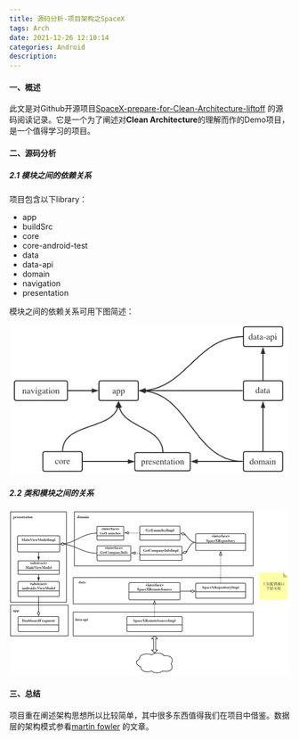 ```yaml
---
title: 源码分析-项目架构之SpaceX
tags: Arch
date: 2021-12-26 12:10:14
categories: Android
description:
---
```



#### 一、概述

此文是对Github开源项目[SpaceX-prepare-for-Clean-Architecture-liftoff](https://github.com/ferPrieto/SpaceX-prepare-for-Clean-Architecture-liftoff) 的源码阅读记录。它是一个为了阐述对**Clean Architecture**的理解而作的Demo项目，是一个值得学习的项目。


#### 二、源码分析

##### 2.1 模块之间的依赖关系

项目包含以下library：
+ app
+ buildSrc
+ core
+ core-android-test
+ data
+ data-api
+ domain
+ navigation
+ presentation

模块之间的依赖关系可用下图简述：

<center>
    <img src="../images/android-source-spacex.jpeg" width="500"/>
</center>

##### 2.2 类和模块之间的关系

<center>
    <img src="../images/android-source-spacex-overview.jpeg" width="600"/>
</center>


#### 三、总结

项目重在阐述架构思想所以比较简单，其中很多东西值得我们在项目中借鉴。数据层的架构模式参看[martin fowler](https://martinfowler.com/bliki/PresentationDomainDataLayering.html) 的文章。